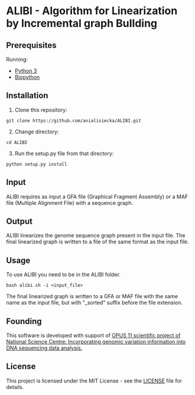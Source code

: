 # ALIBI - Algorithm for Linearization by Incremental graph BuIlding

## Prerequisites
Running:
* [Python 3](https://www.python.org/)
* [Biopython](https://biopython.org/)

## Installation
1. Clone this repository:
```
git clone https://github.com/anialisiecka/ALIBI.git
```
2. Change directory:
```
cd ALIBI
```
3. Run the setup.py file from that directory:
```
python setup.py install
```

## Input
ALIBI requires as input a GFA file (Graphical Fragment Assembly) or a MAF file (Multiple Alignment File) with a sequence graph.

## Output
ALIBI linearizes the genome sequence graph present in the input file. The final linearized graph is written to a file of the same format as the input file.

## Usage
To use ALIBI you need to be in the ALIBI folder.
```
bash alibi.sh -i <input_file>
```
The final linearized graph is written to a GFA or MAF file with the same name as the input file, but with "\_sorted" suffix before the file extension.

## Founding
This software is developed with support of [OPUS 11 scientific project of National Science Centre: Incorporating genomic variation information into DNA sequencing data analysis.](https://www.mimuw.edu.pl/~dojer/rmg/)

## License
This project is licensed under the MIT License - see the [LICENSE](./LICENSE) file for details.
